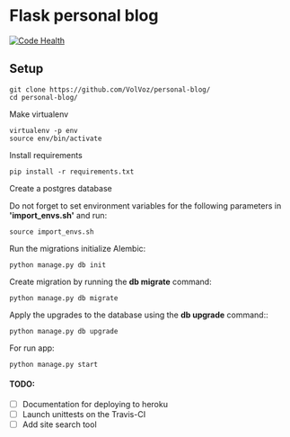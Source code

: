 # Flask personal blog

[![Code Health](https://landscape.io/github/VolVoz/personal-blog/master/landscape.svg?style=flat)](https://landscape.io/github/VolVoz/personal-blog/master)

## Setup

```
git clone https://github.com/VolVoz/personal-blog/
cd personal-blog/
```
Make virtualenv
```
virtualenv -p env
source env/bin/activate
```
Install requirements
```
pip install -r requirements.txt

```
Create a postgres database

Do not forget to set environment variables for the following parameters in **'import_envs.sh'** and run:
```
source import_envs.sh
```

Run the migrations initialize Alembic:
```
python manage.py db init
```
Create migration by running the **db migrate** command:
```
python manage.py db migrate
```
Apply the upgrades to the database using the **db upgrade** command::
```
python manage.py db upgrade
```
For run app:
```
python manage.py start
```

#### TODO:

- [ ] Documentation for deploying to heroku
- [ ] Launch unittests on the Travis-CI
- [ ] Add site search tool
